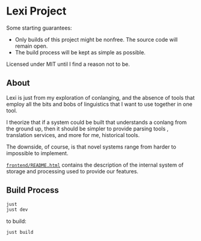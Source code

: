 # Lexi Project

Some starting guarantees:
- Only builds of this project might be nonfree. The source code
  will remain open.
- The build process will be kept as simple as possible.

Licensed under MIT until I find a reason not to be.

## About

Lexi is just from my exploration of conlanging, and the absence of
tools that employ all the bits and bobs of linguistics that I want to use
together in one tool.

I theorize that if a system could be built that understands a conlang
from the ground up, then it should be simpler to provide parsing tools
, translation services, and more for me, historical tools.

The downside, of course, is that novel systems range from harder to
impossible to implement.

[`frontend/README.html`](frontend) contains the description of
the internal system of storage and processing used to provide our features.

## Build Process

```sh
just
just dev
```

to build:

```sh
just build
```
